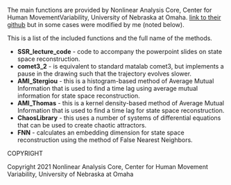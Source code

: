 The main functions are provided by Nonlinear Analysis Core, Center for Human MovementVariability, University of Nebraska at Omaha. [link to their github](https://github.com/Nonlinear-Analysis-Core/NONANLibrary) but in some cases were modified by me (noted below).

This is a list of the included functions and the full name of the methods.

- **SSR_lecture_code** - code to accompany the powerpoint slides on state space reconstruction.
- **comet3_2** - is equivalent to standard matalab comet3, but implements a pause in the drawing such that the trajectory evolves slower.
- **AMI_Stergiou** - this is a histogram-based method of Average Mutual Information that is used to find a time lag using average mutual information for state space reconstruction.
- **AMI_Thomas** - this is a kernel density-based method of Average Mutual Information that is used to find a time lag for state space reconstruction.
- **ChaosLibrary** - this uses a number of systems of differential equations that can be used to create chaotic attractors.
- **FNN** - calculates an embedding dimension for state space reconstruction using the method of False Nearest Neighbors.

COPYRIGHT

Copyright 2021 Nonlinear Analysis Core, Center for Human Movement Variability, University of Nebraska at Omaha
